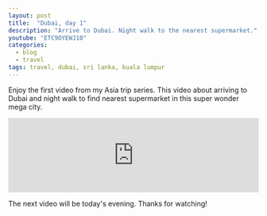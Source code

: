 ```yaml
---
layout: post
title:  "Dubai, day 1"
description: "Arrive to Dubai. Night walk to the nearest supermarket."
youtube: "ETC9OYEWJ10"
categories:
  - blog
  - travel
tags: travel, dubai, sri lanka, kuala lumpur
---
```


Enjoy the first video from my Asia trip series. This video about arriving to Dubai and night walk to 
find nearest supermarket in this super wonder mega city.

<div class="video_responsive">
  <iframe width="100%"
          src="https://www.youtube.com/embed/ETC9OYEWJ10"
          frameborder="0"
          allowfullscreen></iframe>
</div>

The next video will be today's evening. Thanks for watching!
